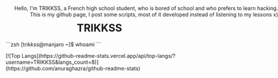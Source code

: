 <h1 align="center"><b>TRIKKSS</b></h1>
```zsh
[trikkss@manjaro ~]$ whoami
```
<p align="right" style="position : absolute; top : 30px"> Hello, I'm TRIKKSS, a French high school student, who is bored of school and who prefers to learn hacking. This is my github page, I post some scripts, most of it developed instead of listening to my lessons x)<p>
[![Top Langs](https://github-readme-stats.vercel.app/api/top-langs/?username=TRIKKSS&langs_count=8)](https://github.com/anuraghazra/github-readme-stats)
